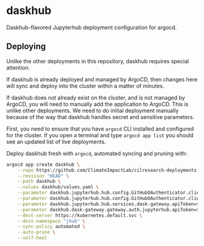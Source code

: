 # daskhub

Daskhub-flavored Jupyterhub deployment configuration for argocd.

## Deploying

Unlike the other deployments in this repository, daskhub requires special attention.

If daskhub is already deployed and managed by ArgoCD, then changes here will sync and deploy into the cluster within a matter of minutes.

If daskhub does not already exist on the cluster, and is not managed by ArgoCD, you will need to manually add the application to ArgoCD. This is unlike other deployments. We need to do initial deployment manually because of the way that daskhub handles secret and sensitive parameters.

First, you need to ensure that you have `argocd` CLI installed and configured for the cluster. If you open a terminal and type `argocd app list` you should see an updated list of live deployments.

Deploy daskhub fresh with `argocd`, automated syncing and pruning with:

```bash
argocd app create daskhub \
    --repo https://github.com/ClimateImpactLab/cilresearch-deployments.git \
    --revision "HEAD" \
    --path daskhub \
    --values daskhub/values.yaml \
    --parameter daskhub.jupyterhub.hub.config.GitHubOAuthenticator.client_id=$(gcloud secrets versions access latest --secret="jhub_github_client_id" --project cilresearch) \
    --parameter daskhub.jupyterhub.hub.config.GitHubOAuthenticator.client_secret=$(gcloud secrets versions access latest --secret="jhub_github_client_secret" --project cilresearch) \
    --parameter daskhub.jupyterhub.hub.services.dask-gateway.apiToken=$(gcloud secrets versions access latest --secret="daskgateway_api_token" --project cilresearch) \
    --parameter daskhub.dask-gateway.gateway.auth.jupyterhub.apiToken=$(gcloud secrets versions access latest --secret="daskgateway_api_token" --project cilresearch) \
    --dest-server https://kubernetes.default.svc \
    --dest-namespace "jhub" \
    --sync-policy automated \
    --auto-prune \
    --self-heal
```

